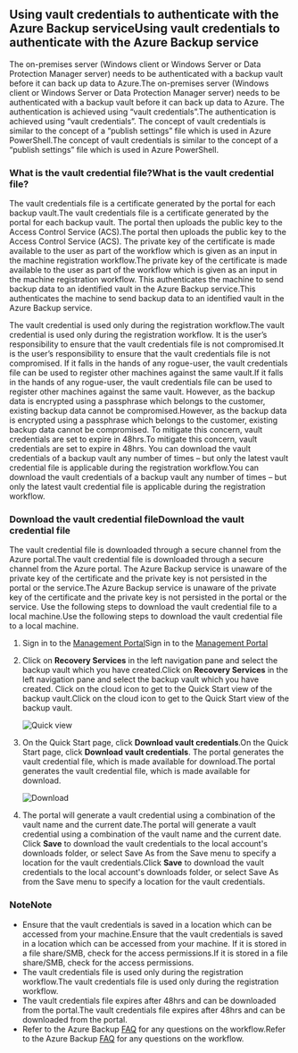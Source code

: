 ## <a name="using-vault-credentials-to-authenticate-with-the-azure-backup-service"></a><span data-ttu-id="a14f1-101">Using vault credentials to authenticate with the Azure Backup service</span><span class="sxs-lookup"><span data-stu-id="a14f1-101">Using vault credentials to authenticate with the Azure Backup service</span></span>
<span data-ttu-id="a14f1-102">The on-premises server (Windows client or Windows Server or Data Protection Manager server) needs to be authenticated with a backup vault before it can back up data to Azure.</span><span class="sxs-lookup"><span data-stu-id="a14f1-102">The on-premises server (Windows client or Windows Server or Data Protection Manager server) needs to be authenticated with a backup vault before it can back up data to Azure.</span></span> <span data-ttu-id="a14f1-103">The authentication is achieved using “vault credentials”.</span><span class="sxs-lookup"><span data-stu-id="a14f1-103">The authentication is achieved using “vault credentials”.</span></span> <span data-ttu-id="a14f1-104">The concept of vault credentials is similar to the concept of a “publish settings” file which is used in Azure PowerShell.</span><span class="sxs-lookup"><span data-stu-id="a14f1-104">The concept of vault credentials is similar to the concept of a “publish settings” file which is used in Azure PowerShell.</span></span>

### <a name="what-is-the-vault-credential-file"></a><span data-ttu-id="a14f1-105">What is the vault credential file?</span><span class="sxs-lookup"><span data-stu-id="a14f1-105">What is the vault credential file?</span></span>
<span data-ttu-id="a14f1-106">The vault credentials file is a certificate generated by the portal for each backup vault.</span><span class="sxs-lookup"><span data-stu-id="a14f1-106">The vault credentials file is a certificate generated by the portal for each backup vault.</span></span> <span data-ttu-id="a14f1-107">The portal then uploads the public key to the Access Control Service (ACS).</span><span class="sxs-lookup"><span data-stu-id="a14f1-107">The portal then uploads the public key to the Access Control Service (ACS).</span></span> <span data-ttu-id="a14f1-108">The private key of the certificate is made available to the user as part of the workflow which is given as an input in the machine registration workflow.</span><span class="sxs-lookup"><span data-stu-id="a14f1-108">The private key of the certificate is made available to the user as part of the workflow which is given as an input in the machine registration workflow.</span></span> <span data-ttu-id="a14f1-109">This authenticates the machine to send backup data to an identified vault in the Azure Backup service.</span><span class="sxs-lookup"><span data-stu-id="a14f1-109">This authenticates the machine to send backup data to an identified vault in the Azure Backup service.</span></span>

<span data-ttu-id="a14f1-110">The vault credential is used only during the registration workflow.</span><span class="sxs-lookup"><span data-stu-id="a14f1-110">The vault credential is used only during the registration workflow.</span></span> <span data-ttu-id="a14f1-111">It is the user’s responsibility to ensure that the vault credentials file is not compromised.</span><span class="sxs-lookup"><span data-stu-id="a14f1-111">It is the user’s responsibility to ensure that the vault credentials file is not compromised.</span></span> <span data-ttu-id="a14f1-112">If it falls in the hands of any rogue-user, the vault credentials file can be used to register other machines against the same vault.</span><span class="sxs-lookup"><span data-stu-id="a14f1-112">If it falls in the hands of any rogue-user, the vault credentials file can be used to register other machines against the same vault.</span></span> <span data-ttu-id="a14f1-113">However, as the backup data is encrypted using a passphrase which belongs to the customer, existing backup data cannot be compromised.</span><span class="sxs-lookup"><span data-stu-id="a14f1-113">However, as the backup data is encrypted using a passphrase which belongs to the customer, existing backup data cannot be compromised.</span></span> <span data-ttu-id="a14f1-114">To mitigate this concern, vault credentials are set to expire in 48hrs.</span><span class="sxs-lookup"><span data-stu-id="a14f1-114">To mitigate this concern, vault credentials are set to expire in 48hrs.</span></span> <span data-ttu-id="a14f1-115">You can download the vault credentials of a backup vault any number of times – but only the latest vault credential file is applicable during the registration workflow.</span><span class="sxs-lookup"><span data-stu-id="a14f1-115">You can download the vault credentials of a backup vault any number of times – but only the latest vault credential file is applicable during the registration workflow.</span></span>

### <a name="download-the-vault-credential-file"></a><span data-ttu-id="a14f1-116">Download the vault credential file</span><span class="sxs-lookup"><span data-stu-id="a14f1-116">Download the vault credential file</span></span>
<span data-ttu-id="a14f1-117">The vault credential file is downloaded through a secure channel from the Azure portal.</span><span class="sxs-lookup"><span data-stu-id="a14f1-117">The vault credential file is downloaded through a secure channel from the Azure portal.</span></span> <span data-ttu-id="a14f1-118">The Azure Backup service is unaware of the private key of the certificate and the private key is not persisted in the portal or the service.</span><span class="sxs-lookup"><span data-stu-id="a14f1-118">The Azure Backup service is unaware of the private key of the certificate and the private key is not persisted in the portal or the service.</span></span> <span data-ttu-id="a14f1-119">Use the following steps to download the vault credential file to a local machine.</span><span class="sxs-lookup"><span data-stu-id="a14f1-119">Use the following steps to download the vault credential file to a local machine.</span></span>

1. <span data-ttu-id="a14f1-120">Sign in to the [Management Portal](https://manage.windowsazure.com/)</span><span class="sxs-lookup"><span data-stu-id="a14f1-120">Sign in to the [Management Portal](https://manage.windowsazure.com/)</span></span>
2. <span data-ttu-id="a14f1-121">Click on **Recovery Services** in the left navigation pane and select the backup vault which you have created.</span><span class="sxs-lookup"><span data-stu-id="a14f1-121">Click on **Recovery Services** in the left navigation pane and select the backup vault which you have created.</span></span> <span data-ttu-id="a14f1-122">Click on the cloud icon to get to the Quick Start view of the backup vault.</span><span class="sxs-lookup"><span data-stu-id="a14f1-122">Click on the cloud icon to get to the Quick Start view of the backup vault.</span></span>
   
   ![Quick view](https://docstestmedia1.blob.core.windows.net/azure-media/includes/media/backup-download-credentials/quickview.png)
3. <span data-ttu-id="a14f1-124">On the Quick Start page, click **Download vault credentials**.</span><span class="sxs-lookup"><span data-stu-id="a14f1-124">On the Quick Start page, click **Download vault credentials**.</span></span> <span data-ttu-id="a14f1-125">The  portal generates the vault credential file, which is made available for download.</span><span class="sxs-lookup"><span data-stu-id="a14f1-125">The  portal generates the vault credential file, which is made available for download.</span></span>
   
   ![Download](https://docstestmedia1.blob.core.windows.net/azure-media/includes/media/backup-download-credentials/downloadvc.png)
4. <span data-ttu-id="a14f1-127">The portal will generate a vault credential using a combination of the vault name and the current date.</span><span class="sxs-lookup"><span data-stu-id="a14f1-127">The portal will generate a vault credential using a combination of the vault name and the current date.</span></span> <span data-ttu-id="a14f1-128">Click **Save** to download the vault credentials to the local account's downloads folder, or select Save As from the Save menu to specify a location for the vault credentials.</span><span class="sxs-lookup"><span data-stu-id="a14f1-128">Click **Save** to download the vault credentials to the local account's downloads folder, or select Save As from the Save menu to specify a location for the vault credentials.</span></span>

### <a name="note"></a><span data-ttu-id="a14f1-129">Note</span><span class="sxs-lookup"><span data-stu-id="a14f1-129">Note</span></span>
* <span data-ttu-id="a14f1-130">Ensure that the vault credentials is saved in a location which can be accessed from your machine.</span><span class="sxs-lookup"><span data-stu-id="a14f1-130">Ensure that the vault credentials is saved in a location which can be accessed from your machine.</span></span> <span data-ttu-id="a14f1-131">If it is stored in a file share/SMB, check for the access permissions.</span><span class="sxs-lookup"><span data-stu-id="a14f1-131">If it is stored in a file share/SMB, check for the access permissions.</span></span>
* <span data-ttu-id="a14f1-132">The vault credentials file is used only during the registration workflow.</span><span class="sxs-lookup"><span data-stu-id="a14f1-132">The vault credentials file is used only during the registration workflow.</span></span>
* <span data-ttu-id="a14f1-133">The vault credentials file expires after 48hrs and can be downloaded from the portal.</span><span class="sxs-lookup"><span data-stu-id="a14f1-133">The vault credentials file expires after 48hrs and can be downloaded from the portal.</span></span>
* <span data-ttu-id="a14f1-134">Refer to the Azure Backup [FAQ](../articles/backup/backup-azure-backup-faq.md) for any questions on the workflow.</span><span class="sxs-lookup"><span data-stu-id="a14f1-134">Refer to the Azure Backup [FAQ](../articles/backup/backup-azure-backup-faq.md) for any questions on the workflow.</span></span>




